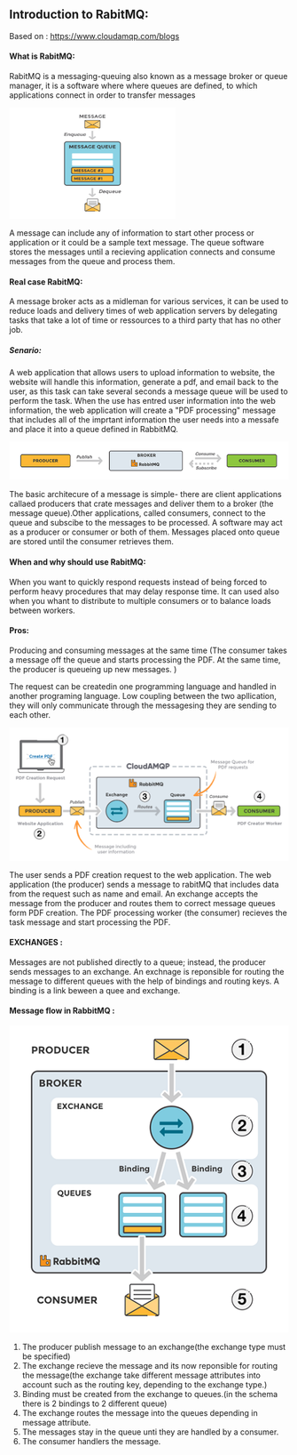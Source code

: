## Introduction to RabitMQ:
Based on : https://www.cloudamqp.com/blogs

#### What is RabitMQ:

RabitMQ is a messaging-queuing also known as a message broker or queue manager, it is a software where where queues are defined, to which
applications connect in order to transfer messages

<img src="docs/message-queue-small.png" width="300" height="200">

A message can include any of information to start other process or application or it could be a sample text message.
The queue software stores the messages until a recieving application connects and consume messages from the queue and process them.

#### Real case  RabitMQ: 

A message broker acts as a midleman for various services, it can be used to reduce loads and delivery times of web application servers by delegating tasks that take a lot of time or ressources to a third party that has no other job.

##### Senario:

A web application that allows users to upload information to website, the website will handle this information, generate a pdf, and email back to the user, as this task can take several seconds a message queue will be used to perform the task.
When the use has entred user information into the web information, the web application will create a "PDF processing" message that includes all of the imprtant information the user needs into a messafe and place it into a queue defined in RabbitMQ.

<img src="docs/workflow-rabbitmq.png">

The basic architecure of a message is simple- there are client applications callaed producers that crate messages and deliver them to a broker (the message queue).Other applications, called consumers, connect to the queue and subscibe to the messages to be processed.
A software may act as a producer or consumer or both of them.
Messages placed onto queue are stored until the consumer retrieves them.

#### When and why should use RabitMQ:

When you want to quickly respond requests instead of being forced to perform heavy procedures that may delay response time.
It can used also when you whant to distribute to multiple consumers or to balance loads between workers.

#### Pros:

Producing and consuming messages at the same time (The consumer takes a message off the queue and starts processing the PDF. At the same time, the producer is queueing up new messages. )

The request can be createdin one programming language and handled in another programing language.
Low coupling between the two apllication, they will only communicate through the messagesing they are sending to each other.

<img src="docs/rabbitmq-beginners-updated.png">

The user sends a PDF creation request to the web application.
The web application (the producer) sends a message to rabitMQ that includes data from the request such as name and email.
An exchange accepts the message from the producer and routes them to correct message queues form PDF creation.
The PDF processing worker (the consumer) recieves the task message and start processing the PDF.


#### EXCHANGES :

Messages are not published directly to a queue; instead, the producer sends messages to an exchange.
An exchnage is reponsible for routing the message to different queues with the help of bindings and routing keys.
A binding is a link beween a quee and exchange.

#### Message flow in RabbitMQ :

<img src="docs/exchanges-bidings-routing-keys.png">

1. The producer publish message to an exchange(the exchange type must be specified)
2. The exchange recieve the message and its now reponsible for routing the message(the exchange take different message attributes into account such as the routing key, depending to the exchange type.)
3. Binding must be created from the exchange to queues.(in the schema there is 2 bindings to 2 different queue)
4. The exchange routes the message into the queues depending in message attribute.
5. The messages stay in the queue unti they are handled by a consumer.
6. The consumer handlers the message.





